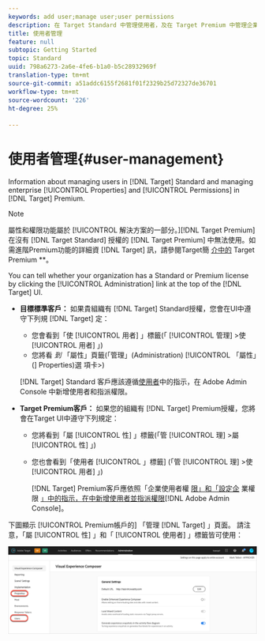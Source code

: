 ```yaml
---
keywords: add user;manage user;user permissions
description: 在 Target Standard 中管理使用者，及在 Target Premium 中管理企業屬性和權限的相關資訊。
title: 使用者管理
feature: null
subtopic: Getting Started
topic: Standard
uuid: 798a6273-2a6e-4fe6-b1a0-b5c28932969f
translation-type: tm+mt
source-git-commit: a51addc6155f2681f01f2329b25d72327de36701
workflow-type: tm+mt
source-wordcount: '226'
ht-degree: 25%

---
```



# 使用者管理{#user-management}

Information about managing users in [!DNL Target] Standard and managing enterprise [!UICONTROL Properties] and [!UICONTROL Permissions] in [!DNL Target] Premium.

>[!NOTE]
>
>屬性和權限功能屬於 [!UICONTROL  解決方案的一部分。][!DNL Target Premium]在沒有 [!DNL Target Standard] 授權的 [!DNL Target Premium] 中無法使用。如需進階Premium功能的詳細資 [!DNL Target] 訊，請參閱Target簡 [介中的](/help/c-intro/intro.md#premium) Target Premium **。

You can tell whether your organization has a Standard or Premium license by clicking the [!UICONTROL Administration] link at the top of the [!DNL Target] UI.

* **目標標準客戶：** 如果貴組織有 [!DNL Target] Standard授權，您會在UI中遵守下列規 [!DNL Target] 定：

   * 您會看到「使 [!UICONTROL 用者] 」標籤(「 [!UICONTROL 管理] >使 [!UICONTROL 用者] 」)
   * 您將看 *到* 「屬性」頁籤(「管理」(Administration) [!UICONTROL 「屬性」(] Properties)選  項卡>)

   [!DNL Target] Standard 客戶應該遵循[使用者](/help/administrating-target/c-user-management/c-user-management/user-management.md)中的指示，在 Adobe Admin Console 中新增使用者和指派權限。

* **Target Premium客戶：** 如果您的組織有 [!DNL Target] Premium授權，您將會在Target UI中遵守下列規定：

   * 您將看到「屬 [!UICONTROL 性] 」標籤(「管 [!UICONTROL 理] >屬 [!UICONTROL 性] 」)
   * 您也會看到「使用者 [!UICONTROL 」標籤] (「管 [!UICONTROL 理] >使 [!UICONTROL 用者] 」)

      [!DNL Target] Premium客戶應依照「企業使用者權 [限」和「設定企](../../administrating-target/c-user-management/property-channel/property-channel.md#concept_E396B16FA2024ADBA27BC056138F9838) 業權限 [」中的指示，在中新增使用者並指派權限](../../administrating-target/c-user-management/property-channel/properties-overview.md#concept_22F2855DBF0D4754B9460F5D68749C71)[!DNL Adobe Admin Console]。

下圖顯示 [!UICONTROL Premium帳戶的] 「管理 [!DNL Target] 」頁面。 請注意，「屬 [!UICONTROL 性] 」和「 [!UICONTROL 使用者] 」標籤皆可使用：

![「管理」頁籤](/help/administrating-target/assets/premium.png)

